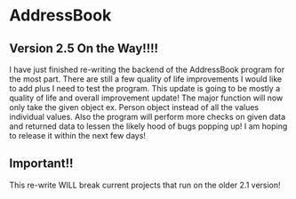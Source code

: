 # AddressBook
## Version 2.5 On the Way!!!!
  I have just finished re-writing the backend of the AddressBook program for the most part. There are still a few quality of life improvements I would like to add plus I need to test the program. This update is going to be mostly a quality of life and overall improvement update! The major function will now only take the given object ex. Person object instead of all the values individual values. Also the program will perform more checks on given data and returned data to lessen the likely hood of bugs popping up! I am hoping to release it within the next few days! 
 
 ## Important!!
 This re-write WILL break current projects that run on the older 2.1 version!
